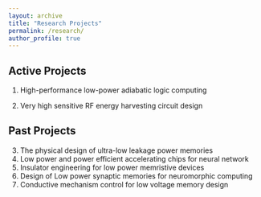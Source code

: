 ```yaml
---
layout: archive
title: "Research Projects"
permalink: /research/
author_profile: true
---
```


## Active Projects
1. High-performance low-power adiabatic logic computing

2. Very high sensitive RF energy harvesting circuit design

## Past Projects
3. The physical design of ultra-low leakage power memories
4. Low power and power efficient accelerating chips for neural network
5. Insulator engineering for low power memristive devices
6. Design of Low power synaptic memories for neuromorphic computing
7. Conductive mechanism control for low voltage memory design
